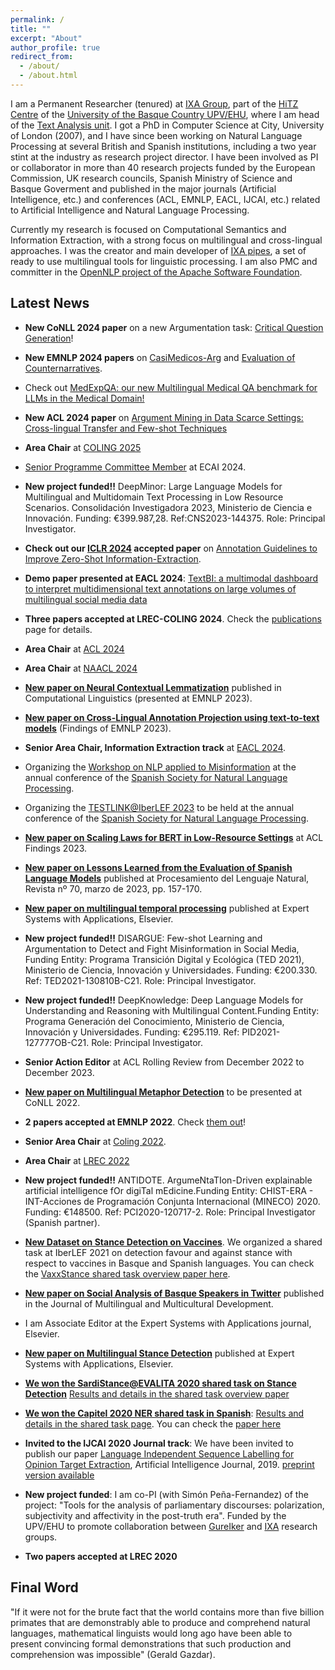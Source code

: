 ```yaml
---
permalink: /
title: ""
excerpt: "About"
author_profile: true
redirect_from:
  - /about/
  - /about.html
---
```


I am a Permanent Researcher (tenured) at [IXA Group](http://ixa.eus), part of the [HiTZ Centre](http://hitz.eus) of the [University of the Basque Country UPV/EHU](http://www.ehu.eus), where I am head of the [Text Analysis unit](http://www.hitz.eus/en/nlp). I got a PhD in Computer Science at City, University of London (2007), and I have since been working on Natural Language Processing at several British and Spanish institutions, including a two year stint at the industry as research project director. I have been involved as PI or collaborator in more than 40 research projects funded by the European Commission, UK research councils, Spanish Ministry of Science and Basque Goverment and published in the major journals (Artificial Intelligence, etc.) and conferences (ACL, EMNLP, EACL, IJCAI, etc.) related to Artificial Intelligence and Natural Language Processing.

Currently my research is focused on Computational Semantics and Information Extraction, with a strong focus on multilingual and cross-lingual approaches. I was the creator and main developer of [IXA pipes](http://ixa2.si.ehu.es/ixa-pipes), a set of ready to use multilingual tools for linguistic processing. I am also PMC and committer in the [OpenNLP project of the Apache Software Foundation](https://opennlp.apache.org/).

## Latest News

+ **New CoNLL 2024 paper** on a new Argumentation task: [Critical Question Generation]()!

+ **New EMNLP 2024 papers** on [CasiMedicos-Arg](https://arxiv.org/abs/2410.05235) and [Evaluation of Counternarratives](https://arxiv.org/abs/2406.15227).

+ Check out [MedExpQA: our new Multilingual Medical QA benchmark for LLMs in the Medical Domain!](https://doi.org/10.1016/j.artmed.2024.102938)

+ **New ACL 2024 paper** on [Argument Mining in Data Scarce Settings: Cross-lingual Transfer and Few-shot Techniques](https://arxiv.org/abs/2407.03748)

+ **Area Chair** at [COLING 2025](https://coling2025.org/)

+ [Senior Programme Committee Member](https://www.ecai2024.eu/committees/spc) at ECAI 2024.

+ **New project funded!!** DeepMinor: Large Language Models for Multilingual and Multidomain Text Processing in Low Resource Scenarios. Consolidación Investigadora 2023, Ministerio de Ciencia e Innovación. Funding: €399.987,28. Ref:CNS2023-144375. Role: Principal Investigator.

+ **Check out our [ICLR 2024](https://iclr.cc/) accepted paper** on [Annotation Guidelines to Improve Zero-Shot Information-Extraction](https://arxiv.org/abs/2310.03668).

+ **Demo paper presented at EACL 2024**: [TextBI: a multimodal dashboard to interpret multidimensional text annotations on large volumes of multilingual social media data](https://t.co/FwQf4s4Wdy)

+ **Three papers accepted at LREC-COLING 2024**. Check the [publications](https://ragerri.github.io/publications/) page for details.

+ **Area Chair** at [ACL 2024](https://2024.aclweb.org/)

+ **Area Chair** at [NAACL 2024](https://2024.naacl.org/)

+ **[New paper on Neural Contextual Lemmatization](https://doi.org/10.1162/coli_a_00497)** published in Computational Linguistics (presented at EMNLP 2023).

+ **[New paper on Cross-Lingual Annotation Projection using text-to-text models](https://ragerri.github.io/files/t-projection-camera-ready.pdf)** (Findings of EMNLP 2023).

+ **Senior Area Chair, Information Extraction track** at [EACL 2024](https://2024.eacl.org/). 
+ Organizing the [Workshop on NLP applied to Misinformation](https://sites.google.com/view/nlp-misinfo-2023/) at the annual conference of the [Spanish Society for Natural Language Processing](http://sepln2023.sepln.org/).

+ Organizing the [TESTLINK@IberLEF 2023](https://e3c.fbk.eu/testlinkiberlef) to be held at the annual conference of the [Spanish Society for Natural Language Processing](http://sepln2023.sepln.org/).

+ **[New paper on Scaling Laws for BERT in Low-Resource Settings](https://aclanthology.org/2023.findings-acl.492/)** at ACL Findings 2023.

+ **[New paper on Lessons Learned from the Evaluation of Spanish Language Models](http://journal.sepln.org/sepln/ojs/ojs/index.php/pln/article/download/6487/3894)** published at Procesamiento del Lenguaje Natural, Revista nº 70, marzo de 2023, pp. 157-170.

+ **[New paper on multilingual temporal processing](https://doi.org/10.1016/j.knosys.2023.110612)** published at Expert Systems with Applications, Elsevier.

+ **New project funded!!** DISARGUE: Few-shot Learning and Argumentation to Detect and Fight Misinformation in Social Media, Funding Entity: Programa Transición Digital y Ecológica (TED 2021), Ministerio de Ciencia, Innovación y Universidades. Funding: €200.330. Ref: TED2021-130810B-C21. Role: Principal Investigator.

+ **New project funded!!** DeepKnowledge: Deep Language Models for Understanding and Reasoning with Multilingual Content.Funding Entity: Programa Generación del Conocimiento, Ministerio de Ciencia, Innovación y Universidades. Funding: €295.119. Ref: PID2021-127777OB-C21. Role: Principal Investigator.

+ **Senior Action Editor** at ACL Rolling Review from December 2022 to December 2023.

+ **[New paper on Multilingual Metaphor Detection](https://arxiv.org/pdf/2210.10358)** to be presented at CoNLL 2022.
+ **2 papers accepted at EMNLP 2022**. Check [them out](https://ragerri.github.io/publications/)!

+ **Senior Area Chair** at [Coling 2022](https://coling2022.org).

+ **Area Chair** at [LREC 2022](https://lrec2022.lrec-conf.org/en/committees/area-chairs/)

+ **New project funded!!** ANTIDOTE. ArgumeNtaTIon-Driven explainable artificial intelligence fOr digiTal mEdicine.Funding Entity: CHIST-ERA - INT-Acciones de Programación Conjunta Internacional (MINECO) 2020. Funding: €148500. Ref: PCI2020-120717-2. Role: Principal Investigator (Spanish partner).

+ **[New Dataset on Stance Detection on Vaccines](https://vaxxstance.github.io/)**. We organized a shared task at IberLEF 2021 on detection favour and against stance with respect to vaccines in Basque and Spanish languages. You can check the [VaxxStance shared task overview paper here](http://journal.sepln.org/sepln/ojs/ojs/index.php/pln/article/view/6387/3807).

+ **[New paper on Social Analysis of Basque Speakers in Twitter](https://www.tandfonline.com/eprint/HTDYHF8ETG6B9HHJZ9T2/full?target=10.1080/01434632.2021.1962331)** published in the Journal of Multilingual and Multicultural Development.

+ I am Associate Editor at the Expert Systems with Applications journal, Elsevier.

+ **[New paper on Multilingual Stance Detection](https://www.sciencedirect.com/science/article/pii/S095741742031191X?dgcid=author)** published at Expert Systems with Applications, Elsevier.

+ **[We won the SardiStance@EVALITA 2020 shared task on Stance Detection](http://ceur-ws.org/Vol-2765/paper120.pdf)** [Results and details in the shared task overview paper](http://ceur-ws.org/Vol-2765/paper159.pdf)

+ **[We won the Capitel 2020 NER shared task in Spanish](http://www.ehu.eus/ehusfera/ixa/2020/05/28/2732/)**: [Results and details in the shared task page](https://sites.google.com/view/capitel2020). You can check the [paper here](https://ragerri.github.io/files/ixaera-capitel2020.pdf)

+ **Invited to the IJCAI 2020 Journal track**: We have been invited to publish our paper [Language Independent Sequence Labelling for Opinion Target Extraction](https://doi.org/10.1016/j.artint.2018.12.002), Artificial Intelligence Journal, 2019. [preprint version available](https://ragerri.github.io/files/ijcai2020.pdf)

+ **New project funded**: I am co-PI (with Simón Peña-Fernandez) of the project: "Tools for the analysis of parliamentary discourses: polarization, subjectivity and affectivity in the post-truth era". Funded by the UPV/EHU to promote collaboration between [GureIker](https://www.ehu.eus/en/web/gureiker/home) and [IXA](https://ixa.eus/) research groups.

+ **Two papers accepted at LREC 2020** 

## Final Word

"If it were not for the brute fact that the world contains more than five billion primates that are demonstrably able to produce and comprehend natural languages, mathematical linguists would long ago have been able to present convincing formal demonstrations that such production and comprehension was impossible" (Gerald Gazdar).

